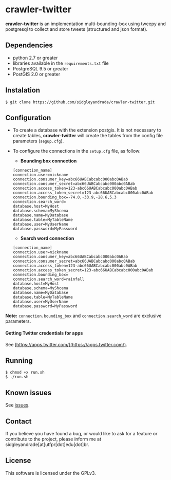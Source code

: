 # crawler-twitter

**crawler-twitter** is an implementation multi-bounding-box using tweepy and postgresql to collect and store tweets (structured and json format).

## Dependencies

* python 2.7 or greater
* libraries available in the `requirements.txt` file
* PostgreSQL 9.5 or greater
* PostGIS 2.0 or greater

## Instalation

    $ git clone https://github.com/sidgleyandrade/crawler-twitter.git    
    
## Configuration

* To create a database with the extension postgis. It is not necessary to create tables, **crawler-twitter** will create the tables from the config file parameters (`segup.cfg`).
* To configure the connections in the `setup.cfg` file, as follow:

    * __Bounding box connection__

    ```
    [connection_name]
    connection.user=nickname
    connection.consumer_key=abc66UABCabcabc000abc0ABab
    connection.consumer_secret=abc66UABCabcabc000abc0ABab
    connection.access_token=123-abc66UABCabcabc000abc0ABab
    connection.access_token_secret=123-abc66UABCabcabc000abc0ABab
    connection.bounding_box=-74.0,-33.9,-28.6,5.3
    connection.search_word=
    database.host=MyHost
    database.schema=MyShcema
    database.name=MyDatabase
    database.table=MyTableName
    database.user=MyUserName
    database.password=MyPassword
    ```
        
    * __Search word connection__

    ```
    [connection_name]
    connection.user=nickname
    connection.consumer_key=abc66UABCabcabc000abc0ABab
    connection.consumer_secret=abc66UABCabcabc000abc0ABab
    connection.access_token=123-abc66UABCabcabc000abc0ABab
    connection.access_token_secret=123-abc66UABCabcabc000abc0ABab
    connection.bounding_box=
    connection.search_word=rainfall
    database.host=MyHost
    database.schema=MyShcema
    database.name=MyDatabase
    database.table=MyTableName
    database.user=MyUserName
    database.password=MyPassword
    ```

**Note:** `connection.bounding_box` and `connection.search_word` are exclusive parameters.

#### Getting Twitter credentials for apps
 
See [https://apps.twitter.com/](https://apps.twitter.com/).

## Running

    $ chmod +x run.sh
    $ ./run.sh

## Known issues

See [issues](https://github.com/sidgleyandrade/crawler-twitter/issues).

## Contact

If you believe you have found a bug, or would like to ask for a feature or contribute to the project, please inform me at sidgleyandrade[at]utfpr[dot]edu[dot]br.

## License

This software is licensed under the GPLv3.
